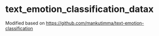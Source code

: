 # text_emotion_classification_datax
Modified based on https://github.com/mankutimma/text-emotion-classification
